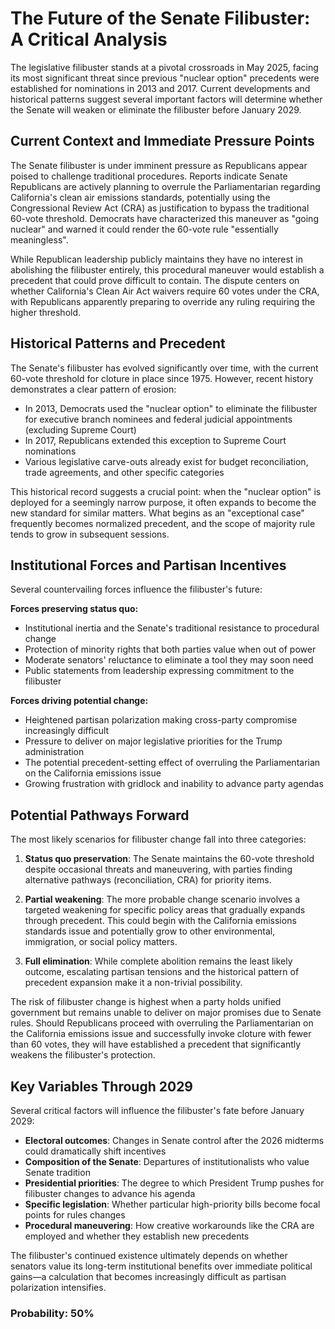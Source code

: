 # The Future of the Senate Filibuster: A Critical Analysis

The legislative filibuster stands at a pivotal crossroads in May 2025, facing its most significant threat since previous "nuclear option" precedents were established for nominations in 2013 and 2017. Current developments and historical patterns suggest several important factors will determine whether the Senate will weaken or eliminate the filibuster before January 2029.

## Current Context and Immediate Pressure Points

The Senate filibuster is under imminent pressure as Republicans appear poised to challenge traditional procedures. Reports indicate Senate Republicans are actively planning to overrule the Parliamentarian regarding California's clean air emissions standards, potentially using the Congressional Review Act (CRA) as justification to bypass the traditional 60-vote threshold. Democrats have characterized this maneuver as "going nuclear" and warned it could render the 60-vote rule "essentially meaningless".

While Republican leadership publicly maintains they have no interest in abolishing the filibuster entirely, this procedural maneuver would establish a precedent that could prove difficult to contain. The dispute centers on whether California's Clean Air Act waivers require 60 votes under the CRA, with Republicans apparently preparing to override any ruling requiring the higher threshold.

## Historical Patterns and Precedent

The Senate's filibuster has evolved significantly over time, with the current 60-vote threshold for cloture in place since 1975. However, recent history demonstrates a clear pattern of erosion:

- In 2013, Democrats used the "nuclear option" to eliminate the filibuster for executive branch nominees and federal judicial appointments (excluding Supreme Court)
- In 2017, Republicans extended this exception to Supreme Court nominations
- Various legislative carve-outs already exist for budget reconciliation, trade agreements, and other specific categories

This historical record suggests a crucial point: when the "nuclear option" is deployed for a seemingly narrow purpose, it often expands to become the new standard for similar matters. What begins as an "exceptional case" frequently becomes normalized precedent, and the scope of majority rule tends to grow in subsequent sessions.

## Institutional Forces and Partisan Incentives

Several countervailing forces influence the filibuster's future:

**Forces preserving status quo:**
- Institutional inertia and the Senate's traditional resistance to procedural change
- Protection of minority rights that both parties value when out of power
- Moderate senators' reluctance to eliminate a tool they may soon need
- Public statements from leadership expressing commitment to the filibuster

**Forces driving potential change:**
- Heightened partisan polarization making cross-party compromise increasingly difficult
- Pressure to deliver on major legislative priorities for the Trump administration
- The potential precedent-setting effect of overruling the Parliamentarian on the California emissions issue
- Growing frustration with gridlock and inability to advance party agendas

## Potential Pathways Forward

The most likely scenarios for filibuster change fall into three categories:

1. **Status quo preservation**: The Senate maintains the 60-vote threshold despite occasional threats and maneuvering, with parties finding alternative pathways (reconciliation, CRA) for priority items.

2. **Partial weakening**: The more probable change scenario involves a targeted weakening for specific policy areas that gradually expands through precedent. This could begin with the California emissions standards issue and potentially grow to other environmental, immigration, or social policy matters.

3. **Full elimination**: While complete abolition remains the least likely outcome, escalating partisan tensions and the historical pattern of precedent expansion make it a non-trivial possibility.

The risk of filibuster change is highest when a party holds unified government but remains unable to deliver on major promises due to Senate rules. Should Republicans proceed with overruling the Parliamentarian on the California emissions issue and successfully invoke cloture with fewer than 60 votes, they will have established a precedent that significantly weakens the filibuster's protection.

## Key Variables Through 2029

Several critical factors will influence the filibuster's fate before January 2029:

- **Electoral outcomes**: Changes in Senate control after the 2026 midterms could dramatically shift incentives
- **Composition of the Senate**: Departures of institutionalists who value Senate tradition
- **Presidential priorities**: The degree to which President Trump pushes for filibuster changes to advance his agenda
- **Specific legislation**: Whether particular high-priority bills become focal points for rules changes
- **Procedural maneuvering**: How creative workarounds like the CRA are employed and whether they establish new precedents

The filibuster's continued existence ultimately depends on whether senators value its long-term institutional benefits over immediate political gains—a calculation that becomes increasingly difficult as partisan polarization intensifies.

### Probability: 50%